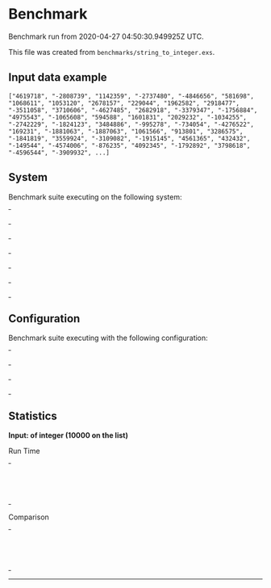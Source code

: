 # Benchmark

Benchmark run from 2020-04-27 04:50:30.949925Z UTC.

This file was created from `benchmarks/string_to_integer.exs`.

## Input data example

    ["4619718", "-2808739", "1142359", "-2737480", "-4846656", "581698", "1068611", "1053120", "2678157", "229044", "1962582", "2918477", "-3511058", "3710606", "-4627485", "2682918", "-3379347", "-1756884", "4975543", "-1065608", "594588", "1601831", "2029232", "-1034255", "-2742229", "-1824123", "3484886", "-995278", "-734054", "-4276522", "169231", "-1881063", "-1887063", "1061566", "913801", "3286575", "-1841819", "3559924", "-3109082", "-1915145", "4561365", "432432", "-149544", "-4574006", "-876235", "4092345", "-1792892", "3798618", "-4596544", "-3909932", ...]

## System

Benchmark suite executing on the following system:

<table style="width: 1%">
  <tr>
    <th style="width: 1%; white-space: nowrap">Operating System</th>
    <td>macOS</td>
  </tr><tr>
    <th style="white-space: nowrap">CPU Information</th>
    <td style="white-space: nowrap">Intel(R) Core(TM) i5-9600K CPU @ 3.70GHz</td>
  </tr><tr>
    <th style="white-space: nowrap">Number of Available Cores</th>
    <td style="white-space: nowrap">6</td>
  </tr><tr>
    <th style="white-space: nowrap">Available Memory</th>
    <td style="white-space: nowrap">32 GB</td>
  </tr><tr>
    <th style="white-space: nowrap">Elixir Version</th>
    <td style="white-space: nowrap">1.9.4</td>
  </tr><tr>
    <th style="white-space: nowrap">Erlang Version</th>
    <td style="white-space: nowrap">22.3.2</td>
  </tr>
</table>

## Configuration

Benchmark suite executing with the following configuration:

<table style="width: 1%">
  <tr>
    <th style="width: 1%">:time</th>
    <td style="white-space: nowrap">5 s</td>
  </tr><tr>
    <th>:parallel</th>
    <td style="white-space: nowrap">1</td>
  </tr><tr>
    <th>:warmup</th>
    <td style="white-space: nowrap">2 s</td>
  </tr>
</table>

## Statistics


__Input: of integer (10000 on the list)__

Run Time
<table style="width: 1%">
  <tr>
    <th>Name</th>
    <th style="text-align: right">IPS</th>
    <th style="text-align: right">Average</th>
    <th style="text-align: right">Devitation</th>
    <th style="text-align: right">Median</th>
    <th style="text-align: right">99th&nbsp;%</th>
  </tr>
  <tr>
    <td style="white-space: nowrap">String.to_integer/1</td>
    <td style="white-space: nowrap; text-align: right">3.50 K</td>
    <td style="white-space: nowrap; text-align: right">0.29 ms</td>
    <td style="white-space: nowrap; text-align: right">±5.47%</td>
    <td style="white-space: nowrap; text-align: right">0.28 ms</td>
    <td style="white-space: nowrap; text-align: right">0.36 ms</td>
  </tr>
  <tr>
    <td style="white-space: nowrap">Integer.parse/1</td>
    <td style="white-space: nowrap; text-align: right">0.45 K</td>
    <td style="white-space: nowrap; text-align: right">2.22 ms</td>
    <td style="white-space: nowrap; text-align: right">±6.73%</td>
    <td style="white-space: nowrap; text-align: right">2.17 ms</td>
    <td style="white-space: nowrap; text-align: right">2.77 ms</td>
  </tr>
</table>
Comparison
<table style="width: 1%">
  <tr>
    <th>Name</th>
    <th style="text-align: right">IPS</th>
    <th style="text-align: right">Slower</th>
  <tr>
    <td style="white-space: nowrap">String.to_integer/1</td>
    <td style="white-space: nowrap;text-align: right">3.50 K</td>
    <td>&nbsp;</td>
  </tr>
  <tr>
    <td style="white-space: nowrap">Integer.parse/1</td>
    <td style="white-space: nowrap; text-align: right">0.45 K</td>
    <td style="white-space: nowrap; text-align: right">7.77x</td>
  </tr>
</table>
<hr/>
